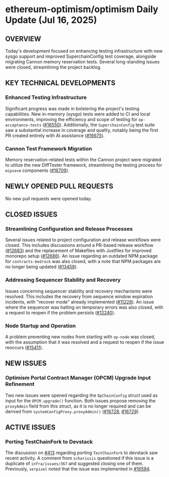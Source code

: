 # ethereum-optimism/optimism Daily Update (Jul 16, 2025)
## OVERVIEW 
Today's development focused on enhancing testing infrastructure with new sysgo support and improved SuperchainConfig test coverage, alongside migrating Cannon memory reservation tests. Several long-standing issues were closed, streamlining the project backlog.

## KEY TECHNICAL DEVELOPMENTS

### Enhanced Testing Infrastructure
Significant progress was made in bolstering the project's testing capabilities. New in-memory (sysgo) tests were added to CI and local environments, improving the efficiency and scope of testing for `op-acceptance-tests` ([#16550](https://github.com/ethereum-optimism/optimism/pull/16550)). Additionally, the `SuperchainConfig` test suite saw a substantial increase in coverage and quality, notably being the first PR created entirely with AI assistance ([#16675](https://github.com/ethereum-optimism/optimism/pull/16675)).

### Cannon Test Framework Migration
Memory reservation-related tests within the Cannon project were migrated to utilize the new DiffTester framework, streamlining the testing process for `mipsevm` components ([#16709](https://github.com/ethereum-optimism/optimism/pull/16709)).

## NEWLY OPENED PULL REQUESTS
No new pull requests were opened today.

## CLOSED ISSUES

### Streamlining Configuration and Release Processes
Several issues related to project configuration and release workflows were closed. This includes discussions around a PR-based release workflow ([#12683](https://github.com/ethereum-optimism/optimism/issues/12683)) and the replacement of Makefiles with Justfiles for improved monorepo setup ([#12686](https://github.com/ethereum-optimism/optimism/issues/12686)). An issue regarding an outdated NPM package for `contracts-bedrock` was also closed, with a note that NPM packages are no longer being updated ([#13459](https://github.com/ethereum-optimism/optimism/issues/13459)).

### Addressing Sequencer Stability and Recovery
Issues concerning sequencer stability and recovery mechanisms were resolved. This includes the recovery from sequence window expiration incidents, with "recover mode" already implemented ([#11228](https://github.com/ethereum-optimism/optimism/issues/11228)). An issue where the sequencer was halting on temporary errors was also closed, with a request to reopen if the problem persists ([#12240](https://github.com/ethereum-optimism/optimism/issues/12240)).

### Node Startup and Operation
A problem preventing new nodes from starting with `op-node` was closed, with the assumption that it was resolved and a request to reopen if the issue reoccurs ([#15411](https://github.com/ethereum-optimism/optimism/issues/15411)).

## NEW ISSUES

### Optimism Portal Contract Manager (OPCM) Upgrade Input Refinement
Two new issues were opened regarding the `OpChainConfig` struct used as input for the `OPCM.upgrade()` function. Both issues propose removing the `proxyAdmin` field from this struct, as it is no longer required and can be derived from `systemConfigProxy.proxyAdmin()` ([#16728](https://github.com/ethereum-optimism/optimism/issues/16728), [#16729](https://github.com/ethereum-optimism/optimism/issues/16729)).

## ACTIVE ISSUES

### Porting TestChainFork to Devstack
The discussion on [#413](https://github.com/ethereum-optimism/optimism/issues/413) regarding porting `TestChainFork` to devstack saw recent activity. A comment from `scharissis` questioned if this issue is a duplicate of `infra/issues/367` and suggested closing one of them. Previously, `serpixel` noted that the issue was implemented in [#16594](https://github.com/ethereum-optimism/optimism/pull/16594).